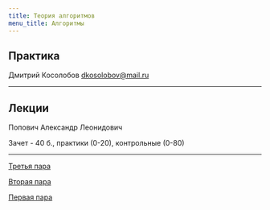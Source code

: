 ```yaml
---
title: Теория алгоритмов
menu_title: Алгоритмы
---
```


## Практика

Дмитрий Косолобов dkosolobov@mail.ru

---



## Лекции

Попович Александр Леонидович

Зачет - 40 б., практики (0-20), контрольные (0-80)

---

[Третья пара](lectures/3)

[Вторая пара](lectures/2)

[Первая пара](lectures/1)